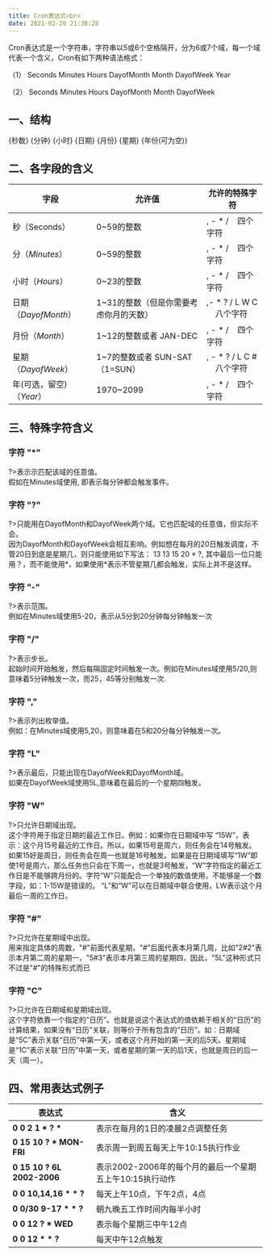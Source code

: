 ```yaml
---
title: Cron表达式<br>
date: 2021-02-20 21:38:28
---
```

Cron表达式是一个字符串，字符串以5或6个空格隔开，分为6或7个域，每一个域代表一个含义，Cron有如下两种语法格式：

（1） Seconds Minutes Hours DayofMonth Month DayofWeek Year

（2） Seconds Minutes Hours DayofMonth Month DayofWeek

## 一、结构

{秒数} {分钟} {小时} {日期} {月份} {星期} {年份(可为空)}

## 二、各字段的含义

|字段|允许值|允许的特殊字符|
|-|-|-|
|秒（Seconds）|0~59的整数|, - * /    四个字符|
|分（*Minutes*）|0~59的整数|, - * /    四个字符|
|小时（*Hours*）|0~23的整数|, - * /    四个字符|
|日期（*DayofMonth*）|1~31的整数（但是你需要考虑你月的天数）|,- * ? / L W C     八个字符|
|月份（*Month*）|1~12的整数或者 JAN-DEC|, - * /    四个字符|
|星期（*DayofWeek*）|1~7的整数或者 SUN-SAT （1=SUN）|, - * ? / L C #     八个字符|
|年(可选，留空)（*Year*）|1970~2099|, - * /    四个字符|


## 三、特殊字符含义

### 字符 "\*" 
?>表示示匹配该域的任意值。<br>
假如在Minutes域使用, 即表示每分钟都会触发事件。

### 字符 "?"
?>只能用在DayofMonth和DayofWeek两个域。它也匹配域的任意值，但实际不会。<br>
因为DayofMonth和DayofWeek会相互影响。例如想在每月的20日触发调度，不管20日到底是星期几，则只能使用如下写法： 13 13 15 20 * ?, 其中最后一位只能用？，而不能使用*，如果使用*表示不管星期几都会触发，实际上并不是这样。

### 字符 "\-"
?>表示范围。<br>
例如在Minutes域使用5-20，表示从5分到20分钟每分钟触发一次 

### 字符 "/"
?>表示步长。<br>
起始时间开始触发，然后每隔固定时间触发一次。例如在Minutes域使用5/20,则意味着5分钟触发一次，而25，45等分别触发一次. 

### 字符 ","
?>表示列出枚举值。<br>
例如：在Minutes域使用5,20，则意味着在5和20分每分钟触发一次。 

### 字符 "L"
?>表示最后，只能出现在DayofWeek和DayofMonth域。<br>
如果在DayofWeek域使用5L,意味着在最后的一个星期四触发。

### 字符 "W"
?>只允许日期域出现。<br>
这个字符用于指定日期的最近工作日。例如：如果你在日期域中写 “15W”，表示：这个月15号最近的工作日。所以，如果15号是周六，则任务会在14号触发。如果15好是周日，则任务会在周一也就是16号触发。如果是在日期域填写“1W”即使1号是周六，那么任务也只会在下周一，也就是3号触发，“W”字符指定的最近工作日是不能够跨月份的。字符“W”只能配合一个单独的数值使用，不能够是一个数字段，如：1-15W是错误的。
“L”和“W”可以在日期域中联合使用，LW表示这个月最后一周的工作日。

### 字符 "\#"
?>只允许在星期域中出现。<br>
用来指定具体的周数，"#"前面代表星期，"#"后面代表本月第几周，比如"2#2"表示本月第二周的星期一，"5#3"表示本月第三周的星期四，因此，"5L"这种形式只不过是"#"的特殊形式而已

### 字符 "C"
?>只允许在日期域和星期域出现。<br>
这个字符依靠一个指定的“日历”。也就是说这个表达式的值依赖于相关的“日历”的计算结果，如果没有“日历”关联，则等价于所有包含的“日历”。如：日期域是“5C”表示关联“日历”中第一天，或者这个月开始的第一天的后5天。星期域是“1C”表示关联“日历”中第一天，或者星期的第一天的后1天，也就是周日的后一天（周一）。


## 四、常用表达式例子

|表达式|含义|
|-|-|
|**0 0    2   1      \*   ?    \*** |表示在每月的1日的凌晨2点调整任务|
|**0 15   10  ?      \*   MON-FRI**|表示周一到周五每天上午10:15执行作业|
|**0 15   10  ?      6L   2002-2006**|表示2002-2006年的每个月的最后一个星期五上午10:15执行动作|
|**0 0   10,14,16 \* \* ?**|每天上午10点，下午2点，4点|
|**0 0/30 9-17 \*    \*   ?**|朝九晚五工作时间内每半小时|
|**0 0    12   ?     \*   WED**|表示每个星期三中午12点|
|**0 0    12   *     \*   ?**|每天中午12点触发|

